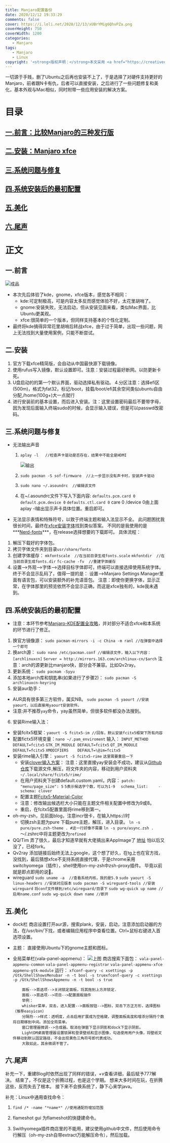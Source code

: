 ```yaml
---
title: Manjaro配置备份
date: 2020/12/12 19:33:29
comments: false
cover: https://i.loli.net/2020/12/13/xUBrYMig6QhvPZa.png
coverHeight: 750
coverWidth: 1200
categories:
   - Manjaro
tags:
   - Manjaro
   - Linux
copyright: '<strong>版权声明：</strong>本文采用 <a href="https://creativecommons.org/licenses/by-nc-sa/3.0/cn/deed.zh" target="_blank">CC BY-NC-SA 3.0 CN</a> 协议进行许可'
---
```

一切源于手贱，删了Ubuntu之后再也安装不上了，于是选择了对硬件支持更好的Manjaro，前者跟N卡有仇，后者可以直接安装，之后进行了一些问题修复和美化，基本外观与Mac相似，同时附带一些应用安装的解决方案。
<!--more-->
# 目录
## [一.前言：比较Manjaro的三种发行版](#jump1)
## [二.安装：Manjaro xfce](#jump2)
## [三.系统问题与修复](#jump3)
## [四.系统安装后的最初配置](#jump4)
## [五.美化](#jump5)
## [六.尾声](#jump6)



# 正文
## <span id="jump1">一.前言<span>
![成品](https://i.loli.net/2020/12/13/e1aqIbvLpFtcY6u.png)

* 本次先后体验了kde，gnome，xfce版本，感觉各不相同：
	* kde:可定制极高，可是内容太多反而感觉体验不好，太花里胡哨了。
	* gnome:安装失败，无法启动，但从安装见面来看，类似Mac界面，比Ubuntu更美观。
	* xfce:很简单的一个版本，但同样支持基本的个性化定制。
* 最终将kde搞得异常花里胡哨后转战xfce，由于过于简单，出现一些问题，网上无法找到大量使用案例，只能不断尝试。
## <span id="jump2">二.安装<span>
1. 官方下载xfce精简版，会自动从中国最快源下载镜像。
2. 使用rufus写入镜像，默认设置即可。注意：安装过程最好断网。以防更新卡死。
3. U盘启动的的第一个默认界面，驱动选择私有驱动。
4.分区注意：选择efi区(500m)，格式为fat32，标记/boot，挂载/boot/efi其余空间类似ubuntu自由分配,/home(100g+)大一点就行 
5. 进行安装前的基本设置，而后进入安装。注：这里设置密码最后不要带字母，因为发现后面输入终端sudo的时候，会显示输入错误，但是可以passwd改密码。
## <spam id="jump3">三.系统问题与修复<spam>
* 无法输出声音
	1. `aplay -l   //检查声卡驱动是否存在，结果中不能全是HDMI`
	
	   ![输出](https://i.loli.net/2020/12/13/E8SCJigZIU5HVDG.png )
	
	2. `sudo pacman -S sof-firmware  //上一步显示没有声卡时，安装声卡驱动`
	
	3. `sudo nano ~/.asoundrc  //编辑该文件`
	
	4. 在~/.asoundrc文件下写入下面内容:
	    `defaults.pcm.card 0`
	    `default.pcm.device 0`
	    `defaults.ctl.card 0`
	    care 0 /device 0由上面aplay -l输出显示声卡具体位置。重启即可。
* 无法显示表情和特殊符号，以致于终端主题和输入法显示不全。
此问题困扰我很长时间，最终在[xfce安装字体](https://blog.csdn.net/weixin_30895603/article/details/96442211)找到类似答案。
不同的是我使用的是***[Nerd-fonts](https://github.com/ryanoasis/nerd-fonts)***，在release选择想要的下载即可。
具体流程：
1. 解压下载好的字体包。
2. 拷贝字体文件夹到目录`usr/share/fonts`
3. 创建字体缓存：
	`mkfontscale  //在当前目录生成fonts.scale`
	`mkfontdir  //在当前目录生成fonts.dir`
	`fc-cache -fv  //重建字体缓存`
4. 设置-->外观-->字体-->选择目标字体即可，终端可以直接选择使用系统字体。
终于不会显示乱码了，值得一提的是：
设置-->Manjaro Settings Manager里面有语言包，可以安装额外的补充语音包。
注意：即使你更换字体，显示正常，在字体那里的预览依然不会显示正确，而这是xfce独有的，kde我未遇到。
## <span id="jump4">四.系统安装后的最初配置<span>
* 注意：本环节参考[Manjaro-KDE配置全攻略](https://zhuanlan.zhihu.com/p/114296129)，并对部分不适合xfce和本系统的环节进行了修正。
1. 换官方镜像源：
	`sudo pacman-mirrors -i -c China -m ranl //在弹窗中选择一个即可`
2. 换arch源：
	`sudo nano /etc/pacman.conf //编辑该文件，输入以下内容：`
	`[archlinuxcn]`
	`Server = http://mirrors.163.com/archlinux-cn/$arch`
	注意：arch的源更新比manjaro快，部分会不兼容。比如Qv2ray。
3. 更新系统：
	`sudo pacmam -Syyu`
4. 添加本地arch库和钥匙串(如果进行了步骤2)：
	`sudo pacman -S archlinuxcn-keyring`
5. 安装aur助手：
  * AUR具有很多第三方软件，属实NB。
	  `sudo pacman -S yaourt //安装yaourt，以后直接用yaourt安装软件。`
  * 注意:并不推荐`yay`命令，yay虽然简单，但很多软件都没办法搜到。
6. 安装Rime输入法：
* 安装fcitx5框架：`yaourt -S fcitx5-im //回车，默认安装fcitx5框架下所有内容`
* 配置fictx5环境变量：`nano ~/.pam_enviroment`
	输入：
	`INPUT_METHOD  DEFAULT=fcitx5`
	`GTK_IM_MODULE DEFAULT=fcitx5`
	`QT_IM_MODULE  DEFAULT=fcitx5`
	`XMODIFIERS    DEFAULT=\@im=fcitx5`
* 安装rime输入引擎：
  `yaourt -S fcitx5-rime`
  `这里需要重启一下`
    * 安装[clover输入方案](https://github.com/fkxxyz/rime-cloverpinyin/wiki/linux)：
      注意：这里直接yay安装会不成功，建议从[Github仓库](https://github.com/fkxxyz/rime-cloverpinyin/releases)下载源文件,解压，将文件夹的内容，移动到用户资料夹`~/.local/share/fcitx5/rime/`
    * 在用户资料夹下创建default.custom.yaml，内容：
      `patch:`
      `  "menu/page_size": 5`  `5表示候选字个数，可以为1-9`
      `  schema_list:`
      `    - schema: clover`
    * 配置主题[Fcitx5-Material-Color](https://github.com/hosxy/Fcitx5-Material-Color)
    * 注意：修改输出候选栏大小只能在主题文件相关配置中修改为9或8。
    * 重启，在fcitx5配置里面将rime移到第一。
 * oh-my-zsh，见前面blog，注意incr很卡，在输入https://时
    * 切换zsh主题为pure
      下载pure主题，解压，进入目录。
      `ln -s pure/pure.zsh-theme . #这一行好像不需要`
      `ln -s pure/async.zsh . `
      ～/.zshrc中将主题更改为`refined`
  * QQ/Tim
      弄了很久，最后才知道早就有大佬搞出来AppImage了
      [地址](https://github.com/askme765cs/Wine-QQ-TIM/releases/tag/v1.0)
      怕以后又没了，已经fork。
  * Qv2ray
      添加链接后始终无法上google，这个想了好久，在tg上也在官方找，没找到，最后猜想xfce不支持系统直接代理，于是chrome采用switchyomega（插件），shell使用on-my-zsh中zsh-proxy插件。
      毕竟以前就是即点即用的说🤕️。
  * wireguard
      `sudo uname -a  //查看系统内核，我的是5.9`
      `sudo yaourt -S linux-headers //安装对应版本`
      `sudo pacman -S wireguard-tools //安装wireguard`
      `将conf文件移到/etc/wireguard/目录下`
      `sudo wg-quick up name //启用name.conf`
      `sudo wg-quick down name //断开`
## <span id="jump5">五.美化<span>
* dock栏
      商店设置打开aur源，搜索plank，安装，启动，注意添加启动器的方法，在/usr/bin/下找，或者编辑应用程序中查看位置。Ctrl+鼠标右键进入首选项设置。
  
* 主题：
    直接使用Ubuntu下的gnome主题和图标。
    
* 全局菜单栏(vala-panel-appmenu)：
      ![上图](https://i.loli.net/2020/12/13/1xikJYDhtUI2wNr.png)
      商店搜索下面包：
      `vala-panel-appmenu-common`
      `vala-panel-appmenu-registrar`
      `vala-panel-appmenu-xfce`
      `appmenu-gtk-module`
      运行：
      `xfconf-query -c xsettings -p /Gtk/ShellShowsMenubar -n -t bool -s truexfconf-query -c xsettings -p /Gtk/ShellShowsAppmenu -n -t bool -s true`
  
    	  面板-->首选项-->关闭锁定面板，将其拖到上方并锁定.
    	  面板-->首选项-->项目-->配置面板插件
    	  举例：
    	  whisker菜单，双击，进入配置-->面板按钮-->图标，双击下方正方形，选择图标（推荐easyicon）
    	  分隔符-->样式：透明度，点击启用扩展成为空格键，调整面板高度和增添分隔符个数将日期移到中间。添加全局菜单。
    	  窗口管理器微调-->合成器。取消在弹窗下显示阴影和dock下显示阴影。
    	  LightDM桌面管理器设置锁屏和登录壁纸和显示图像，勾选使用用户头像，将壁纸文件移动到默认固定路径，不会出现黄色三角符号即代表成功。
    	  大致如此，其余微调不管了。
## <span id="jump6">六.尾声<span>
补充一下，重建Blog时依然出现了同样的错误，+v查看详细，最后赋予777解决。
结束了，不仅是这个折腾过程，也是这个学期。
想来大多时间在玩，在折腾这些，反而失去了根本。
接下来不会换系统了，静下心来学java。

补充：Linux中通用查找命令：

1. `find /* -name "*name*" //使用通配符增加范围`

2. flameshot gui 为flameshot的快捷建命令。

3. Swithyomega插件商店里的不能用，建议使用github中文件，然后使用命令行解压（oh-my-zsh自带extract万能解压命令），然后加载。